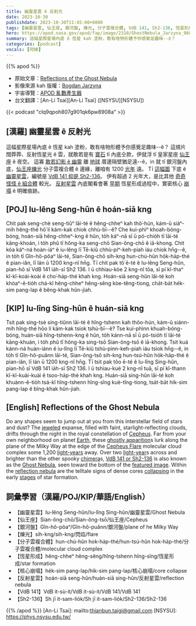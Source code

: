 ```yaml
---
title: 幽靈星雲 ê 反射光
date: 2023-10-30
publishdate: 2023-10-30T11:45:00+0800
tags: [幽靈星雲, 仙王座, 銀河盤, 爍光, 分子雲複合體, VdB 141, Sh2-136, 恆星形成, 核心崩塌, 反射星雲]
hero: https://apod.nasa.gov/apod/fap/image/2310/GhostNebula_Jarzyna_960.jpg
summary: 這幅星際星場內底 ê 恆星 kah 塗粉，敢有啥物形體予你感覺足趣味--ê？
categories: [podcast]
vocals: [阿綠]
---
```


{{% apod %}}

- 原始文章：[Reflections of the Ghost Nebula](https://apod.nasa.gov/apod/ap231030.html)
- 影像來源 kah 版權：[Bogdan Jarzyna](http://www.astrobogdan.pl/about-me/)
- 宇宙導覽：[APOD 亂數產生器](https://apod.nasa.gov/apod/random_apod.html)
- 台文翻譯：[An-Li Tsai][An-Li Tsai] ([NSYSU][NSYSU])

{{< podcast "clq9qpoh807g901qk6pw8908a" >}}

## [漢羅] 幽靈星雲 ê 反射光
這幅星際星場內底 ê 恆星 kah 塗粉，敢有啥物形體予你感覺足趣味--ê？
這規片闊莽莽、反射恆星光 ê 雲，就敢若是有 [寶石][jeweled] tī 內底仝款，伊就浮 tī 皇家星座 [仙王座][Cepheus] ê 夜空。
這寡 [敢若幻影 ê 幽靈][ghostly apparition] 離 [地球][Earth] 厝邊隔壁猶足遠--ê，in 就 tī 銀河盤內底，[仙王座爍光][Cepheus Flare] 分子雲複合體 ê 邊緣，離咱有 1200 [光年][light-years] 遠。
Tī [這幅圖][featured image] 下底 ê [幽靈星雲][Ghost Nebula]，編號是 [VdB 141 抑是 Sh2-136][VdB 141 or Sh2-136]。
伊有超過 2 光年大，是比其他 [奇奇怪怪 ê 組合體][chimera] 較光。
[反射星雲][reflection nebula] 內底閣看會著 [早期][stages] 恆星形成過程中，實密核心 [崩塌][collapsing] ê 明確痕跡。

## [POJ] Iu-lêng Seng-hûn ê hoán-siā kng
Chit pak seng-chè seng-tiûⁿ lāi-té ê hêng-chheⁿ kah thô͘-hún, kám-ū siáⁿ-mih hêng-thé hō͘ lí kám-kak chiok chhù-bī--ê?
Che kui-phìⁿ khoah-bóng-bóng, hoán-siā hêng-chheⁿ-kng ê hûn, to̍h káⁿ-nā sī ū pó-chio̍h tī lāi-té kāng-khoán, i to̍h phû tī hông-ka seng-chō Sian-ông-chō ê iā-khong.
Chit kóa káⁿ-ná hoàn-iáⁿ ê iu-lêng lī Tē-kiû chhù-piⁿ-keh-piah iáu chiok hn̄g--ê, in to̍h tī Gîn-hô-pôaⁿ lāi-té, Sian-ông-chō sih-kng hun-chú-hûn ho̍k-ha̍p-thé ê pian-iân, lī lán ū 1200 kng-nî hn̄g.
Tī chit pak tô͘ ē-té ê Iu-lêng Seng-hûn, pian-hō sī VdB 141 ia̍h-sī Sh2 136.
I ū chhiau-kòe 2 kng-nî tōa, sī pí kî-thaⁿ kî-kî-koài-koài ê cho͘-ha̍p-thé khah kng.
Hoán-siā seng-hûn lāi-té koh khòaⁿ-ē-tio̍h chá-kî hêng-chheⁿ hêng-sêng kòe-têng-tiong, cha̍t-ba̍t he̍k-sim pang-lap ê bêng-khak hûn-jiah.

## [KIP] Iu-lîng Sing-hûn ê huán-siā kng
Tsit pak sing-tsè sing-tiûnn lāi-té ê hîng-tshenn kah thôo-hún, kám-ū siánn-mih hîng-thé hōo lí kám-kak tsiok tshù-bī--ê?
Tse kui-phìnn khuah-bóng-bóng, huán-siā hîng-tshenn-kng ê hûn, to̍h kánn-nā sī ū pó-tsio̍h tī lāi-té kāng-khuán, i to̍h phû tī hông-ka sing-tsō Sian-ông-tsō ê iā-khong.
Tsit kuá kánn-ná huàn-iánn ê iu-lîng lī Tē-kiû tshù-pinn-keh-piah iáu tsiok hn̄g--ê, in to̍h tī Gîn-hô-puânn lāi-té, Sian-ông-tsō sih-kng hun-tsú-hûn ho̍k-ha̍p-thé ê pian-iân, lī lán ū 1200 kng-nî hn̄g.
Tī tsit pak tôo ē-té ê Iu-lîng Sing-hûn, pian-hō sī VdB 141 ia̍h-sī Sh2 136.
I ū tshiau-kuè 2 kng-nî tuā, sī pí kî-thann kî-kî-kuài-kuài ê tsoo-ha̍p-thé khah kng.
Huán-siā sing-hûn lāi-té koh khuànn-ē-tio̍h tsá-kî hîng-tshenn hîng-sîng kuè-tîng-tiong, tsa̍t-ba̍t hi̍k-sim pang-lap ê bîng-khak hûn-jiah.

## [English] Reflections of the Ghost Nebula
Do any shapes seem to jump out at you from this interstellar field of stars and dust?
The [jeweled][jeweled] expanse, filled with faint, starlight-reflecting clouds, drifts through the night in the royal constellation of [Cepheus][Cepheus].
Far from your own neighborhood on planet [Earth][Earth], these [ghostly apparition][ghostly apparition]s lurk along the plane of the Milky Way at the edge of the [Cepheus Flare][Cepheus Flare] molecular cloud complex some 1,200 [light-years][light-years] away.
Over two [light-year][light-years]s across and brighter than the other spooky [chimera][chimera]s, [VdB 141 or Sh2-136][VdB 141 or Sh2-136] is also known as the [Ghost Nebula][Ghost Nebula], seen toward the bottom of the [featured image][featured image].
Within the [reflection nebula][reflection nebula] are the telltale signs of dense cores [collapsing][collapsing] in the early [stages][stages] of star formation.

## 詞彙學習（漢羅/POJ/KIP/華語/English）
- 【幽靈星雲】Iu-lêng Seng-hûn/Iu-lîng Sing-hûn/幽靈星雲/Ghost Nebula
- 【仙王座】Sian-ông-chō/Sian-ông-tsō/仙王座/Cepheus
- 【銀河盤】Gîn-hô-pôaⁿ/Gîn-hô-puânn/銀河盤/plane of he Milky Way
- 【爍光】sih-kng/sih-kng/閃焰/flare
- 【分子雲複合體】hun-chú-hûn hok-ha̍p-thé/hun-tsú-hûn hok-ha̍p-thé/分子雲複合體/molecular cloud complex
- 【恆星形成】hêng-chheⁿ hêng-sêng/hîng-tshenn hîng-sîng/恆星形成/star formation
- 【核心崩塌】he̍k-sim pang-lap/hi̍k-sim pang-lap/核心崩塌/core collapse
- 【反射星雲】hoán-siā seng-hûn/huán-siā sing-hûn/反射星雲/reflection nebula
- 【VdB 141】VdB it-sù-it/VdB it-sù-it/VdB 141/VdB 141
- 【Sh2-136】Sh jī it-sam-lio̍k/Sh jī it-sam-lio̍k/Sh2-136/Sh2-136

{{% /apod %}}
[An-Li Tsai]: mailto:thianbun.taigi@gmail.com
[NSYSU]: https://phys.nsysu.edu.tw/

[copyright]: https://apod.nasa.gov/apod/fap/lib/about_apod.html#srapply
[License]: https://creativecommons.org/licenses/by/2.0/

[jeweled]:https://apod.nasa.gov/apod/ap191013.html
[Cepheus]:https://www.dibonsmith.com/cep_con.htm
[Earth]:https://science.nasa.gov/earth/
[ghostly apparition]:https://i.pinimg.com/736x/eb/62/1a/eb621ac58b9948269119f140ca2f8feb.jpg
[Cepheus Flare]:http://arxiv.org/abs/0809.4761
[light-years]:https://spaceplace.nasa.gov/light-year/en/
[light-year]:https://spaceplace.nasa.gov/light-year/en/
[chimera]:https://en.wikipedia.org/wiki/Chimera_(mythology)
[VdB 141 or Sh2-136]:https://en.wikipedia.org/wiki/Ghost_Nebula
[Ghost Nebula]:https://noirlab.edu/public/images/noao-vdb141/
[featured image]:http://www.astrobogdan.pl/nebulae/vdb-141-the-ghost-nebula-in-cepheus/
[reflection nebula]:https://en.wikipedia.org/wiki/Reflection_nebula
[collapsing]:https://www.jpl.nasa.gov/news/a-ghostly-trio-from-nasas-spitzer-space-telescope
[stages]:https://ui.adsabs.harvard.edu/abs/2009ApJS..185..451K/abstract
